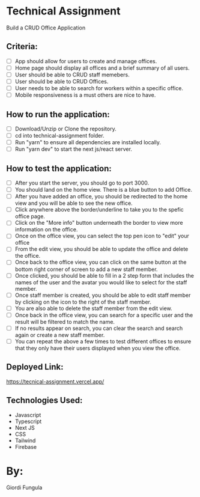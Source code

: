 # Technical Assignment

Build a CRUD Office Application

## Criteria:

- [ ] App should allow for users to create and manage offices.
- [ ] Home page should display all offices and a brief summary of all users.
- [ ] User should be able to CRUD staff memebers.
- [ ] User should be able to CRUD Offices.
- [ ] User needs to be able to search for workers within a specific office.
- [ ] Mobile responsiveness is a must others are nice to have.

## How to run the application:

- [ ] Download/Unzip or Clone the repository.
- [ ] cd into technical-assignment folder.
- [ ] Run "yarn" to ensure all dependencies are installed locally.
- [ ] Run "yarn dev" to start the next js/react server.

## How to test the application:

- [ ] After you start the server, you should go to port 3000.
- [ ] You should land on the home view. There is a blue button to add Office.
- [ ] After you have added an office, you should be redirected to the home view and you will be able to see the new office.
- [ ] Click anywhere above the border/underline to take you to the spefic office page.
- [ ] Click on the "More info" button underneath the border to view more information on the office.
- [ ] Once on the office view, you can select the top pen icon to "edit" your office
- [ ] From the edit view, you should be able to update the office and delete the office.
- [ ] Once back to the office view, you can click on the same button at the bottom right corner of screen to add a new staff member.
- [ ] Once clicked, you should be able to fill in a 2 step form that includes the names of the user and the avatar you would like to select for the staff member.
- [ ] Once staff member is created, you should be able to edit staff member by clicking on the icon to the right of the staff member.
- [ ] You are also able to delete the staff member from the edit view.
- [ ] Once back in the office view, you can search for a specific user and the result will be filtered to match the name.
- [ ] If no results appear on search, you can clear the search and search again or create a new staff member.
- [ ] You can repeat the above a few times to test different offices to ensure that they only have their users displayed when you view the office.

## Deployed Link:

https://tecnical-assignment.vercel.app/

## Technologies Used:

- Javascript
- Typescript
- Next JS
- CSS
- Tailwind
- Firebase

# By:

Giordi Fungula
